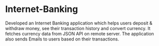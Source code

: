 # Internet-Banking

Developed an Internet Banking application which helps users deposit & withdraw money, see their transaction history and convert currency. It fetches currency data from JSON API on remote server. The application also sends Emails to users based on their transactions.
